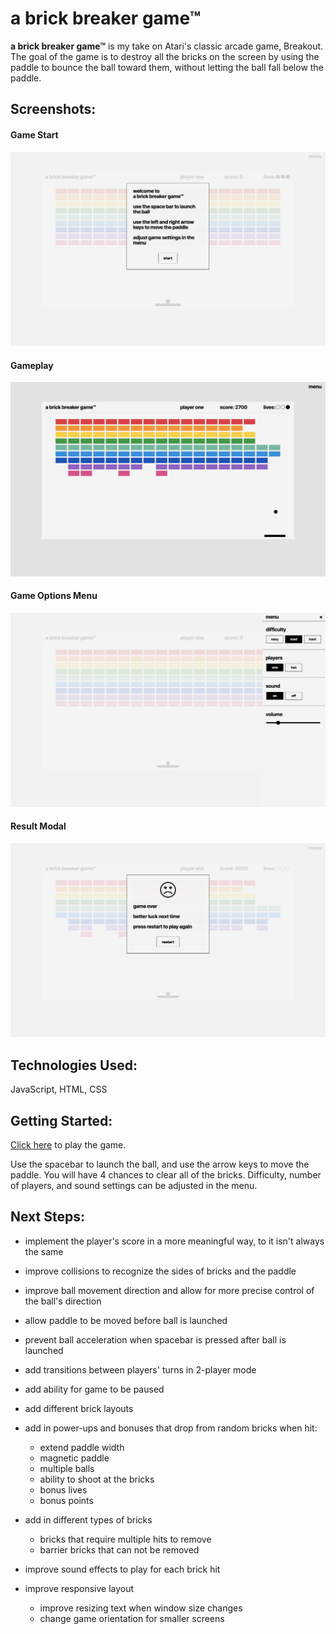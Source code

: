 # a brick breaker game™

**a brick breaker game™** is my take on Atari's classic arcade game, Breakout. 
The goal of the game is to destroy all the bricks on the screen by using the paddle to bounce the ball toward them, without letting the ball fall below the paddle.


## Screenshots:
#### Game Start
![game intro modal](screenshots/screenshot-start-modal.png)

#### Gameplay
![gameplay](screenshots/screenshot-gameplay.png)

#### Game Options Menu
![game options menu](screenshots/screenshot-options-menu.png)

#### Result Modal
![result game modal](screenshots/screenshot-loss.png)


## Technologies Used:
JavaScript, HTML, CSS


## Getting Started:
[Click here](https://hlysllrs.github.io/unit-1-project/) to play the game.

Use the spacebar to launch the ball, and use the arrow keys to move the paddle.
You will have 4 chances to clear all of the bricks. 
Difficulty, number of players, and sound settings can be adjusted in the menu. 


## Next Steps: 
- implement the player's score in a more meaningful way, to it isn't always the same

- improve collisions to recognize the sides of bricks and the paddle

- improve ball movement direction and allow for more precise control of the ball's direction

- allow paddle to be moved before ball is launched

- prevent ball acceleration when spacebar is pressed after ball is launched

- add transitions between players' turns in 2-player mode

- add ability for game to be paused

- add different brick layouts

- add in power-ups and bonuses that drop from random bricks when hit:
    - extend paddle width
    - magnetic paddle 
    - multiple balls
    - ability to shoot at the bricks
    - bonus lives
    - bonus points

- add in different types of bricks 
    - bricks that require multiple hits to remove
    - barrier bricks that can not be removed

- improve sound effects to play for each brick hit

- improve responsive layout
    - improve resizing text when window size changes
    - change game orientation for smaller screens